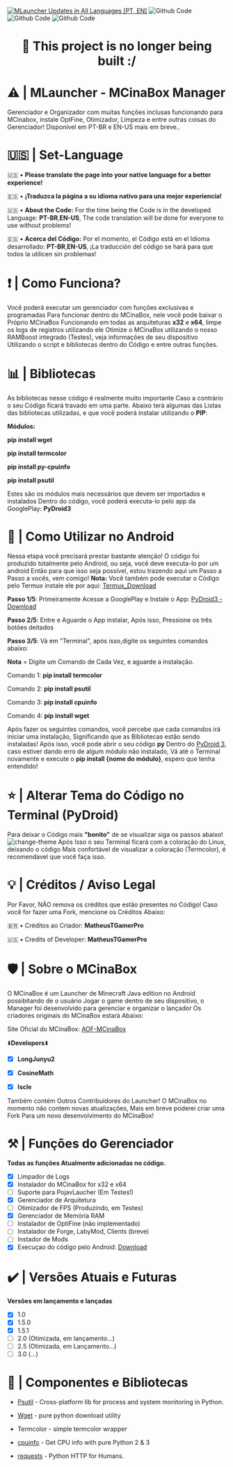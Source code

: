 [![MLauncher Updates in All Languages [PT, EN]](https://github.com/MatheusTGamerPro/MLauncher_MCinaBox_Manager/actions/workflows/%5B%20MLauncher_Run_Code%20%5D.yml/badge.svg)](https://github.com/MatheusTGamerPro/MLauncher_MCinaBox_Manager/actions/workflows/%5B%20MLauncher_Run_Code%20%5D.yml)
![Github Code](https://img.shields.io/static/v1?label=Compatibilidade&message=Android&color=blue)
![Github Code](https://img.shields.io/static/v1?label=Python&message=100%&color=orange)
![Github Code](https://img.shields.io/static/v1?label=Versão-Atual&message=1.5.1Beta-Release&color=magenta)

<h1 align="center">🎯 This project is no longer being built :/ </h1>

# ⚠️ | MLauncher - MCinaBox Manager
Gerenciador e Organizador com muitas funções inclusas funcionando para MCinabox, instale OptFine, Otimizador, Limpeza e entre outras coisas do Gerenciador! Disponível em PT-BR e EN-US mais em breve..

# 🇺🇸 | Set-Language
🇺🇸 • **Please translate the page into your native language for a better experience!**

🇪🇸 • **¡Traduzca la página a su idioma nativo para una mejor experiencia!**

🇺🇸 • **About the Code:** For the time being the Code is in the developed Language: **PT-BR**,**EN-US**,
 The code translation will be done for everyone to use without problems!

🇪🇸 • **Acerca del Código:** Por el momento, el Código está en el Idioma desarrollado: **PT-BR**,**EN-US**,
  ¡La traducción del código se hará para que todos la utilicen sin problemas!

# ❗ | Como Funciona?
Você poderá executar um gerenciador com funções exclusivas e programadas
Para funcionar dentro do MCinaBox, nele você pode baixar o Próprio MCinaBox
Funcionando em todas as arquiteturas **x32** e **x64**, limpe os logs de registros utilizando ele
Otimize o MCinaBox utilizando o nosso RAMBoost integrado (Testes), veja informações de seu dispositivo
Utilizando o script e bibliotecas dentro do Código e entre outras funções.

# 📊 | Bibliotecas
As bíbliotecas nesse código é realmente muito importante
Caso a contrário o seu Código ficará travado em uma parte. Abaixo terá algumas das
Listas das bibliotecas utilizadas, e que você poderá instalar utilizando o **PIP**:

**Módulos:**

**pip install wget**

**pip install termcolor**

**pip install py-cpuinfo**

**pip install psutil**

Estes são os módulos mais necessários que devem ser importados e instalados
Dentro do código, você poderá executa-lo pelo app da GooglePlay: **PyDroid3**

# 📱 | Como Utilizar no Android
Nessa etapa você precisará prestar bastante atenção!
O código foi produzido totalmente pelo Android, ou seja, você deve executa-lo por um android
Então para que isso seja possível, estou trazendo aqui um Passo a Passo a vocês, vem comigo!
**Nota:** Você também pode executar o Código pelo Termux instale ele por aqui:
[Termux_Download](https://cdn.down-apk.com/com.termux/Termux_0.117_apkcombo.com.apk?ecp=Y29tLnRlcm11eC8wLjExNy8xMTcuNDkxZjIwN2UyODlhYzA1YmNiMzljYTQzNmI1MjE4ZjZhZTgwMWRiZC5hcGs=&iat=1634663989&sig=efb7ba7619370b2e26d0e4f5683b26a9&size=85749239&from=cf&version=latest)

**Passo 1/5**: Primeiramente Acesse a GooglePlay e Instale o App: [PyDroid3 - Download](https://play.google.com/store/apps/details?id=ru.iiec.pydroid3)

**Passo 2/5**: Entre e Aguarde o App instalar, Após isso, Pressione os três botões deitados

**Passo 3/5**: Vá em "Terminal", após isso,digite os seguintes comandos abaixo:

**Nota** = Digite um Comando de Cada Vez, e aguarde a instalação.

Comando 1: **pip install termcolor**

Comando 2: **pip install psutil**

Comando 3: **pip install cpuinfo**

Comando 4: **pip install wget**

Após fazer os seguintes comandos, você percebe que cada comandos irá iniciar uma instalação,
Significando que as Bibliotecas estão sendo instaladas! Após isso, você pode abrir o seu código **py**
Dentro do [PyDroid 3](https://play.google.com/store/apps/details?id=ru.iiec.pydroid3), caso estiver dando erro de algum módulo não instalado,
Vá até o Terminal novamente e execute o **pip install {nome do módulo}**, espero que tenha entendido!

# ⭐ | Alterar Tema do Código no Terminal (PyDroid)

Para deixar o Código mais **"bonito"** de se visualizar siga os passos abaixo!
![change-theme](Tutorial-Theme.gif)
Após Isso o seu Terminal ficará com a coloração do Linux, deixando o código
Mais confortável de visualizar a coloração (Termcolor), é recomendavel que você faça isso.

# 💡 | Créditos / Aviso Legal
Por Favor, NÃO remova os créditos que estão presentes no Código!
Caso você for fazer uma Fork, mencione os Créditos Abaixo:

🇧🇷 • Créditos ao Criador: **MatheusTGamerPro**

🇺🇸 • Credits of Developer: **MatheusTGamerPro**

# 🛡️ | Sobre o MCinaBox
O MCinaBox é um Launcher de Minecraft Java edition no Android possibitando de o usuário
Jogar o game dentro de seu dispositivo, o Manager foi desenvolvido para gerenciar e organizar o lançador
Os criadores originais do MCinaBox estará Abaixo:

Site Oficial do MCinaBox: [AOF-MCinaBox](https://github.com/AOF-Dev/MCinaBox)

⬇️**Developers**⬇️
- [x] **LongJunyu2**

- [x] **CosineMath**

- [x] **Iscle**

Também contém Outros Contribuidores do Launcher!
O MCinaBox no momento não contem novas atualizações, Mais em breve poderei criar uma Fork
Para um novo desenvolvimento do MCinaBox!

# ⚒️ | Funções do Gerenciador
**Todas as funções Atualmente adicionadas no código.**
- [x] Limpador de Logs
- [x] Instalador do MCinaBox for x32 e x64
- [ ] Suporte para PojavLaucher (Em Testes!)
- [x] Gerenciador de Arquitetura
- [ ] Otimizador de FPS (Produzindo, em Testes)
- [x] Gerenciador de Memória RAM
- [ ] Instalador de OptiFine (não implementado)
- [ ] Instalador de Forge, LabyMod, Clients (breve)
- [ ] Instador de Mods
- [x] Execuçao do código pelo Android: [Download](https://play.google.com/store/apps/details?id=ru.iiec.pydroid3)

# ✔️ | Versões Atuais e Futuras
**Versões em lançamento e lançadas**
- [x] 1.0
- [x] 1.5.0
- [x] 1.5.1
- [ ] 2.0 (Otimizada, em lançamento...)
- [ ] 2.5 (Otimizada, em Lançamento...)
- [ ] 3.0 (...)
# 🔑 | Componentes e Bibliotecas

- [Psutil](https://pypi.org/project/psutil/) - Cross-platform lib for process and system monitoring in Python.

- [Wget](https://pypi.org/project/wget/) - pure python download utility

- Termcolor - simple termcolor wrapper

- [cpuinfo](https://pypi.org/project/py-cpuinfo/) - Get CPU info with pure Python 2 & 3

- [requests](https://pypi.org/project/requests/) - Python HTTP for Humans.

